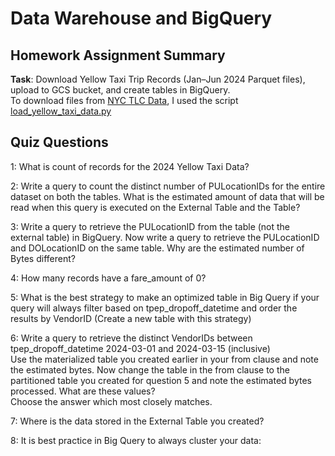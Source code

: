 # Data Warehouse and BigQuery

## Homework Assignment Summary

**Task**: Download Yellow Taxi Trip Records (Jan–Jun 2024 Parquet files), upload to GCS bucket, and create tables in BigQuery.  
To download files from [NYC TLC Data](https://www.nyc.gov/site/tlc/about/tlc-trip-record-data.page), I used the script [load_yellow_taxi_data.py](https://github.com/DataTalksClub/data-engineering-zoomcamp/blob/main/cohorts/2025/03-data-warehouse/load_yellow_taxi_data.py)

## Quiz Questions

1: What is count of records for the 2024 Yellow Taxi Data?

2: Write a query to count the distinct number of PULocationIDs for the entire dataset on both the tables.
What is the estimated amount of data that will be read when this query is executed on the External Table and the Table?

3: Write a query to retrieve the PULocationID from the table (not the external table) in BigQuery. Now write a query to retrieve the PULocationID and DOLocationID on the same table. Why are the estimated number of Bytes different?

4: How many records have a fare_amount of 0?

5: What is the best strategy to make an optimized table in Big Query if your query will always filter based on tpep_dropoff_datetime and order the results by VendorID (Create a new table with this strategy)

6: Write a query to retrieve the distinct VendorIDs between tpep_dropoff_datetime 2024-03-01 and 2024-03-15 (inclusive)  
Use the materialized table you created earlier in your from clause and note the estimated bytes. Now change the table in the from clause to the partitioned table you created for question 5 and note the estimated bytes processed. What are these values?  
Choose the answer which most closely matches.

7: Where is the data stored in the External Table you created?

8: It is best practice in Big Query to always cluster your data:
